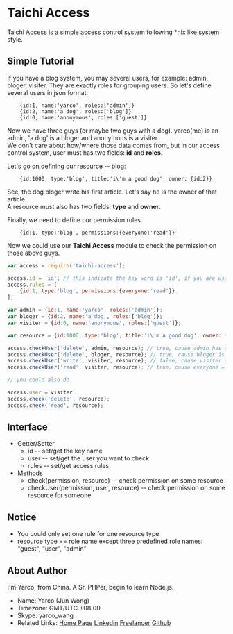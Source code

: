 Taichi Access
=============
Taichi Access is a simple access control system following \*nix like system style.

Simple Tutorial
---------------
If you have a blog system, you may several users, for example: admin, bloger, visiter. They are exactly roles for grouping users. So let's define several users in json format:

		{id:1, name:'yarco', roles:['admin']}
		{id:2, name:'a dog', roles:['blog']}
		{id:0, name:'anonymous', roles:['guest']}

Now we have three guys (or maybe two guys with a dog). yarco(me) is an admin, 'a dog' is a bloger and anonymous is a visiter.  
We don't care about how/where those data comes from, but in our access control system, user must has two fields: **id** and **roles**.

Let's go on defining our resource -- blog:

		{id:1000, type:'blog', title:'i\'m a good dog', owner: {id:2}}

See, the dog bloger write his first article. Let's say he is the owner of that article.  
A resource must also has two fields: **type** and **owner**.  

Finally, we need to define our permission rules.

		{id:1, type:'blog', permissions:{everyone:'read'}}

Now we could use our **Taichi Access** module to check the permission on those above guys.

```javascript
var access = require('taichi-access');

access.id = 'id'; // this indicate the key word is 'id', if you are using something like {_id:1}, then it should be _id
access.rules = [
	{id:1, type:'blog', permissions:{everyone:'read'}}
];

var admin = {id:1, name:'yarco', roles:['admin']};
var bloger = {id:2, name:'a dog', roles:['blog']};
var visiter = {id:0, name:'anonymous', roles:['guest']};

var resource = {id:1000, type:'blog', title:'i\'m a good dog', owner: {id:2}};

access.checkUser('delete', admin, resource); // true, cause admin has delete rights 
access.checkUser('delete', bloger, resource); // true, cause bloger is the owner of the resource
access.checkUser('write', visiter, resource); // false, cause visiter don't have rights to write blog
access.checkUser('read', visiter, resource); // true, cause everyone = read is set in permissions

// you could also do

access.user = visiter;
access.check('delete', resource); 
access.check('read', resource);
```

Interface
----------
* Getter/Setter
	* id -- set/get the key name
	* user -- set/get the user you want to check
	* rules -- set/get access rules
* Methods
	* check(permission, resource) -- check permission on some resource
	* checkUser(permission, user, resource) -- check permission on some resource for someone

Notice
--------
* You could only set one rule for one resource type
* resource type == role name except three predefined role names: "guest", "user", "admin"

About Author
------------
I'm Yarco, from China.
A Sr. PHPer, begin to learn Node.js.

* Name: Yarco (Jun Wong)
* Timezone: GMT/UTC +08:00
* Skype: yarco_wang
* Related Links: [Home Page][homepage] [Linkedin][yco_at_linkedin] [Freelancer][yco_at_freelancer] [Github][yco_at_github]

[homepage]:http://bbish.net
[yco_at_linkedin]:http://www.linkedin.com/in/yarcowang
[yco_at_freelancer]:http://www.freelancer.com/u/yarco.html
[yco_at_github]:https://github.com/yarcowang
